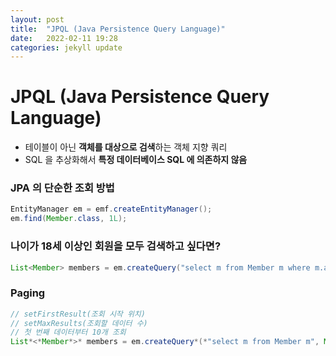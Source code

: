 ```yaml
---
layout: post
title:  "JPQL (Java Persistence Query Language)"
date:   2022-02-11 19:28
categories: jekyll update
---
```

# JPQL (Java Persistence Query Language)

- 테이블이 아닌 **객체를 대상으로 검색**하는 객체 지향 쿼리
- SQL 을 추상화해서 **특정 데이터베이스 SQL 에 의존하지 않음**

### JPA 의 단순한 조회 방법

```java
EntityManager em = emf.createEntityManager();
em.find(Member.class, 1L);
```

### 나이가 18세 이상인 회원을 모두 검색하고 싶다면?

```java
List<Member> members = em.createQuery("select m from Member m where m.age >= 18", Member.class).getResultList();
```

### Paging

```java
// setFirstResult(조회 시작 위치)
// setMaxResults(조회할 데이터 수)
// 첫 번째 데이터부터 10개 조회
List*<*Member*>* members = em.createQuery*(*"select m from Member m", Member.class*)*.setFirstResult*(*0*)*.setMaxResults*(*10*)*.getResultList*()*;
```